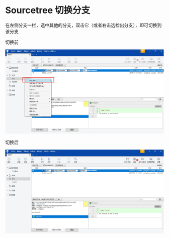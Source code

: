 # Sourcetree 切换分支

在左侧分支一栏，选中其他的分支，双击它（或者右击选检出分支），即可切换到该分支  

切换前  

![avator](./img/branch/checkoutbranch.jpg)  

切换后  

![avator](./img/branch/checkoutbranch-2.jpg)  

